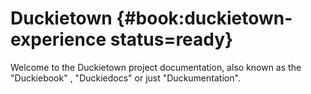 # Duckietown {#book:duckietown-experience status=ready}

Welcome to the Duckietown project documentation, also known as the "Duckiebook" , "Duckiedocs" or just "Duckumentation".
